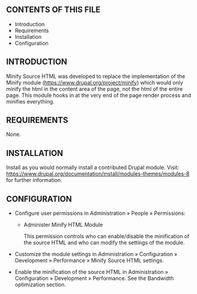 CONTENTS OF THIS FILE
---------------------
   
 * Introduction
 * Requirements
 * Installation
 * Configuration

INTRODUCTION
------------

Minify Source HTML was developed to replace the implementation of the Minify
module (https://www.drupal.org/project/minify) which would only minify the html
in the content area of the page, not the html of the entire page. This module
hooks in at the very end of the page render process and minifies everything.

REQUIREMENTS
------------

None.

INSTALLATION
------------

Install as you would normally install a contributed Drupal module. Visit:
https://www.drupal.org/documentation/install/modules-themes/modules-8 for
further information.

CONFIGURATION
-------------

* Configure user permissions in Administration » People » Permissions:

  - Administer Minify HTML Module

    This permission controls who can enable/disable the minification of the
    source HTML and who can modify the settings of the module.

* Customize the module settings in Administration » Configuration » Development
    » Performance » Minify Source HTML settings.

* Enable the minification of the source HTML in Administration » Configuration
    » Development » Performance.  See the Bandwidth optimization section.
